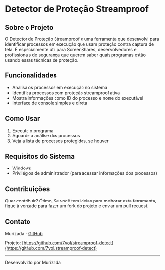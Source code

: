 # Detector de Proteção Streamproof

## Sobre o Projeto

O Detector de Proteção Streamproof é uma ferramenta que desenvolvi para identificar processos em execução que usam proteção contra captura de tela. É especialmente útil para ScreenShares, desenvolvedores e profissionais de segurança que querem saber quais programas estão usando essas técnicas de proteção.

## Funcionalidades

- Analisa os processos em execução no sistema
- Identifica processos com proteção streamproof ativa
- Mostra informações como ID do processo e nome do executável
- Interface de console simples e direta

## Como Usar

1. Execute o programa
2. Aguarde a análise dos processos
3. Veja a lista de processos protegidos, se houver

## Requisitos do Sistema

- Windows
- Privilégios de administrador (para acessar informações dos processos)

## Contribuições

Quer contribuir? Ótimo, Se você tem ideias para melhorar esta ferramenta, fique à vontade para fazer um fork do projeto e enviar um pull request.

## Contato

Murizada - [GitHub](https://github.com/7vol)

Projeto: [https://github.com/7vol/streamproof-detect](https://github.com/7vol/streamproof-detect)

---

Desenvolvido por Murizada
